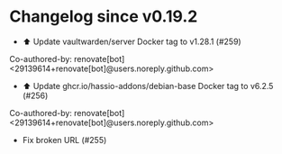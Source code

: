 # Changelog since v0.19.2
- ⬆️ Update vaultwarden/server Docker tag to v1.28.1 (#259)

Co-authored-by: renovate[bot] <29139614+renovate[bot]@users.noreply.github.com> 
- ⬆️ Update ghcr.io/hassio-addons/debian-base Docker tag to v6.2.5 (#256)

Co-authored-by: renovate[bot] <29139614+renovate[bot]@users.noreply.github.com> 
- Fix broken URL (#255) 
